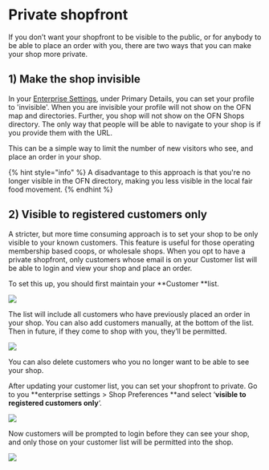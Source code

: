 # Private shopfront

If you don’t want your shopfront to be visible to the public, or for anybody to be able to place an order with you, there are two ways that you can make your shop more private.

## 1\) Make the shop invisible

In your [Enterprise Settings](../../basic-features/enterprise-settings.md), under Primary Details, you can set your profile to 'invisible'. When you are invisible your profile will not show on the OFN map and directories. Further, you shop will not show on the OFN Shops directory. The only way that people will be able to navigate to your shop is if you provide them with the URL.

This can be a simple way to limit the number of new visitors who see, and place an order in your shop.

{% hint style="info" %}
 A disadvantage to this approach is that you're no longer visible in the OFN directory, making you less visible in the local fair food movement. 
{% endhint %}

## 2\) Visible to registered customers only

A stricter, but more time consuming approach is to set your shop to be only visible to your known customers. This feature is useful for those operating membership based coops, or wholesale shops. When you opt to have a private shopfront, only customers whose email is on your Customer list will be able to login and view your shop and place an order.

To set this up, you should first maintain your **Customer **list.

![](https://openfoodnetwork.org/wp-content/uploads/2015/10/Customerssssss.png)

The list will include all customers who have previously placed an order in your shop. You can also add customers manually, at the bottom of the list. Then in future, if they come to shop with you, they’ll be permitted.

![](https://openfoodnetwork.org/wp-content/uploads/2016/04/Add-new-customer.png)

You can also delete customers who you no longer want to be able to see your shop.

After updating your customer list, you can set your shopfront to private. Go to you **enterprise settings &gt; Shop Preferences **and select ‘**visible to registered customers only**‘.

![](https://openfoodnetwork.org/wp-content/uploads/2016/04/Registered-customers-only.png)

Now customers will be prompted to login before they can see your shop, and only those on your customer list will be permitted into the shop.

![](https://openfoodnetwork.org/wp-content/uploads/2016/04/Demo-login-required.png)

